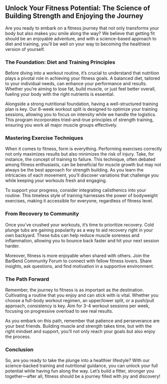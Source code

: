 ## Unlock Your Fitness Potential: The Science of Building Strength and Enjoying the Journey

Are you ready to embark on a fitness journey that not only transforms your body but also makes you smile along the way? We believe that getting fit should be an enjoyable adventure, and with a science-based approach to diet and training, you’ll be well on your way to becoming the healthiest version of yourself.

### The Foundation: Diet and Training Principles

Before diving into a workout routine, it’s crucial to understand that nutrition plays a pivotal role in achieving your fitness goals. A balanced diet, tailored to your individual needs, can enhance your performance and results. Whether you’re aiming to lose fat, build muscle, or just feel better overall, fueling your body with the right nutrients is essential.

Alongside a strong nutritional foundation, having a well-structured training plan is key. Our 8-week workout split is designed to optimize your training sessions, allowing you to focus on intensity while we handle the logistics. This program incorporates tried-and-true principles of strength training, ensuring you work all major muscle groups effectively.

### Mastering Exercise Techniques

When it comes to fitness, form is everything. Performing exercises correctly not only maximizes results but also minimizes the risk of injury. Take, for instance, the concept of training to failure. This technique, often debated among fitness enthusiasts, can be beneficial for muscle growth but may not always be the best approach for strength building. As you learn the intricacies of each movement, you’ll discover variations that challenge you while keeping your workouts fresh and engaging.

To support your progress, consider integrating calisthenics into your routine. This timeless style of training harnesses the power of bodyweight exercises, making it accessible for everyone, regardless of fitness level. 

### From Recovery to Community

Once you’ve crushed your workouts, it’s time to prioritize recovery. Cold plunge tubs are gaining popularity as a way to aid recovery right in your own backyard. These tubs can help reduce muscle soreness and inflammation, allowing you to bounce back faster and hit your next session harder.

Moreover, fitness is more enjoyable when shared with others. Join the BarBend Community Forum to connect with fellow fitness lovers. Share insights, ask questions, and find motivation in a supportive environment.

### The Path Forward

Remember, the journey to fitness is as important as the destination. Cultivating a routine that you enjoy and can stick with is vital. Whether you choose a full-body workout regimen, an upper/lower split, or a push/pull approach, consistency is key. Aim for 3-4 workout sessions per week, focusing on progressive overload to see real results.

As you embark on this path, remember that patience and perseverance are your best friends. Building muscle and strength takes time, but with the right mindset and support, you’ll not only reach your goals but also enjoy the process.

### Conclusion

So, are you ready to take the plunge into a healthier lifestyle? With our science-backed training and nutritional guidance, you can unlock your full potential while having fun along the way. Let’s build a fitter, stronger you together—after all, fitness should be a journey filled with joy and discovery!